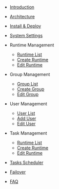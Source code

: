 - [Introduction](intro.md)
- [Architecture](architecture.md)
- [Install & Deploy](deploy.md)

- [System Settings](system-settings.md)

- Runtime Management
  - [Runtime List](runtime-manage.md)
  - [Create Runtime](add-runtime.md)
  - [Edit Runtime](edit-runtime.md)
  
- Group Management
  - [Group List](group-manage.md)
  - [Create Group](add-group.md)
  - [Edit Group](edit-group.md)
  
- User Management
  - [User List](user-manage.md)
  - [Add User](add-user.md)
  - [Edit User](edit-user.md)
  
- Task Management
  - [Runtime List](task-manage.md)
  - [Create Runtime](add-task.md)
  - [Edit Runtime](edit-task.md)
  
- [Tasks Scheduler](tasks-scheduler.md)
- [Failover](failover.md)
- [FAQ](faq.md)
